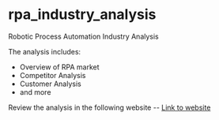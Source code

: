 # rpa_industry_analysis

Robotic Process Automation Industry Analysis

The analysis includes:
* Overview of RPA market
* Competitor Analysis
* Customer Analysis
* and more


Review the analysis in the following website -- [Link to website](https://rpa-industry-analysis.onrender.com/)
